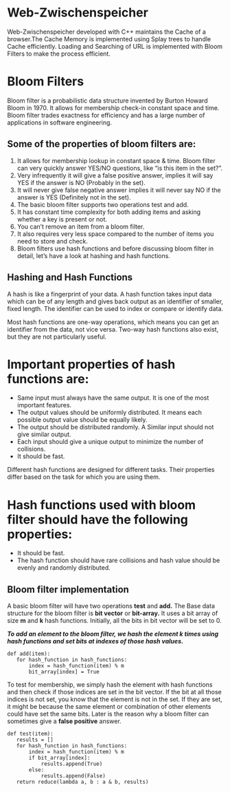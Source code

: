 # Web-Zwischenspeicher
Web-Zwischenspeicher developed with C++ maintains the Cache of a browser.The Cache Memory is implemented using Splay trees to handle Cache efficiently. Loading and Searching of URL is implemented with Bloom Filters to make the process efficient.

# Bloom Filters
Bloom filter is a probabilistic data structure invented by Burton Howard Bloom in 1970. It allows for membership check-in constant space and time. Bloom filter trades exactness for efficiency and has a large number of applications in software engineering.
 ## Some of the properties of bloom filters are:
  1. It allows for membership lookup in constant space & time. Bloom filter can very quickly answer YES/NO questions, like “is this item in the set?”.
  2. Very infrequently it will give a false positive answer, implies it will say YES if the answer is NO (Probably in the set).
  3. It will never give false negative answer implies it will never say NO if the answer is YES (Definitely not in the set).
  4. The basic bloom filter supports two operations test and add.
  5. It has constant time complexity for both adding items and asking whether a key is present or not.
  6. You can’t remove an item from a bloom filter.
  7. It also requires very less space compared to the number of items you need to store and check.
  8. Bloom filters use hash functions and before discussing bloom filter in detail, let’s have a look at hashing and hash functions.
 ## Hashing and Hash Functions  
  A hash is like a fingerprint of your data. A hash function takes input data which can be of any length and gives back output as an identifier of smaller, fixed length. The identifier can be used to index or compare or identify data.
  
  Most hash functions are one-way operations, which means you can get an identifier from the data, not vice versa. Two-way hash functions also exist, but they are not particularly useful.
  
 # Important properties of hash functions are:
  * Same input must always have the same output. It is one of the most important features.
  * The output values should be uniformly distributed. It means each possible output value should be equally likely.
  * The output should be distributed randomly. A Similar input should not give similar output.
  * Each input should give a unique output to minimize the number of collisions.
  * It should be fast.
 
 Different hash functions are designed for different tasks. Their properties differ based on the task for which you are using them. 
 
 # Hash functions used with bloom filter should have the following properties:
  * It should be fast.
  * The hash function should have rare collisions and hash value should be evenly and randomly distributed.
  
 ## Bloom filter implementation
 A basic bloom filter will have two operations **test** and **add.** The Base data structure for the bloom filter is **bit vector** or **bit-array.** It uses a bit array of size **m** and **k** hash functions. Initially, all the bits in bit vector will be set to 0.

_**To add an element to the bloom filter, we hash the element k times using hash functions and set bits at indexes of those hash values.**_

 
 ```python3
 def add(item):
    for hash_function in hash_functions:
        index = hash_function(item) % m
        bit_array[index] = True
 ```
  
 
 To test for membership, we simply hash the element with hash functions and then check if those indices are set in the bit vector. If the bit at all those indices is not set, you know that the element is not in the set. If they are set, it might be because the same element or combination of other elements could have set the same bits. Later is the reason why a bloom filter can sometimes give a **false positive** answer.
 

```python3
def test(item):
   results = []
   for hash_function in hash_functions:
       index = hash_function(item) % m
       if bit_array[index]:
           results.append(True)
       else:
           results.append(False)
   return reduce(lambda a, b : a & b, results)  
```
